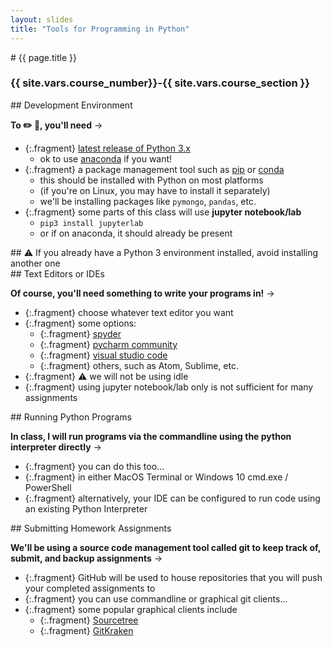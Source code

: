 ```yaml
---
layout: slides
title: "Tools for Programming in Python"
---
```


<section markdown="block" class="intro-slide">
# {{ page.title }}

### {{ site.vars.course_number}}-{{ site.vars.course_section }}

<p><small></small></p>
</section>

<section markdown="block">
## Development Environment

__To ✏️ 🐍,  you'll need__ &rarr;

* {:.fragment} [latest release of Python 3.x](https://www.python.org/downloads/)
	* ok to use [anaconda](https://www.anaconda.com/) if you want! 
* {:.fragment} a package management tool such as [pip](https://pip.pypa.io/en/stable/) or [conda](https://docs.conda.io/en/latest/)
	* this should be installed with Python on most platforms
	* (if you're on Linux, you may have to install it separately)
	* we'll be installing packages like `pymongo`, `pandas`, etc.
* {:.fragment} some parts of this class will use __jupyter notebook/lab__
	* `pip3 install jupyterlab`
	* or if on anaconda, it should already be present

</section>

<section class="warning" markdown="block">
## ⚠️  If you  already have a Python 3 environment installed, avoid installing another one   

</section>

<section markdown="block">
## Text Editors or IDEs

__Of course, you'll need something to write your programs in!__ &rarr;

* {:.fragment} choose whatever text editor you want
* {:.fragment} some options:
	* {:.fragment} [spyder](https://www.spyder-ide.org/)
	* {:.fragment} [pycharm community](https://www.jetbrains.com/pycharm/download/#section=windows)
	* {:.fragment} [visual studio code](https://code.visualstudio.com/)
	* {:.fragment} others, such as Atom, Sublime, etc. 
* {:.fragment} ⚠️ we will not be using idle 
* {:.fragment} using jupyter notebook/lab only is not sufficient for many assignments
</section>

<section markdown="block">
## Running Python Programs

__In class, I will run programs via the commandline using the python interpreter directly__ &rarr;

* {:.fragment} you can do this too...
* {:.fragment} in either MacOS Terminal or Windows 10 cmd.exe / PowerShell
* {:.fragment} alternatively, your IDE can be configured to run code using an existing Python Interpreter
</section>

<section markdown="block">
## Submitting Homework Assignments

__We'll be using a source code management tool called git to keep track of, submit, and backup assignments__ &rarr;

* {:.fragment} GitHub will be used to house repositories that you will push your completed assignments to
* {:.fragment} you can use commandline or graphical git clients... 
* {:.fragment} some popular graphical clients include
	* {:.fragment} [Sourcetree](https://www.sourcetreeapp.com/)
	* {:.fragment} [GitKraken](https://www.gitkraken.com/)

</section>

